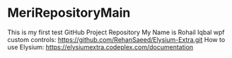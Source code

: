 # MeriRepositoryMain
This is my first test GitHub Project Repository
My Name is Rohail Iqbal
wpf custom controls: https://github.com/RehanSaeed/Elysium-Extra.git
How to use Elysium: https://elysiumextra.codeplex.com/documentation
